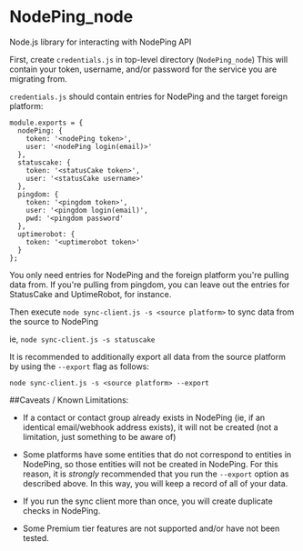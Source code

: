 # NodePing_node
Node.js library for interacting with NodePing API


First, create `credentials.js` in top-level directory (`NodePing_node`)  This will contain
your token, username, and/or password for the service you are migrating from.  

`credentials.js` should contain entries for NodePing and the target foreign platform:

```
module.exports = {
  nodePing: {
    token: '<nodePing token>',
    user: '<nodePing login(email)>'
  },
  statuscake: {
    token: '<statusCake token>',
    user: '<statusCake username>'
  },
  pingdom: {
    token: '<pingdom token>',
    user: '<pingdom login(email)',
    pwd: '<pingdom password'
  },
  uptimerobot: {
    token: '<uptimerobot token>'
  }
};
```

You only need entries for NodePing and the foreign platform you're pulling data from.  If you're pulling from
pingdom, you can leave out the entries for StatusCake and UptimeRobot, for instance.

Then execute
`node sync-client.js -s <source platform>` to sync data from the source to NodePing

ie, `node sync-client.js -s statuscake`

It is recommended to additionally export all data from the source platform by using the `--export` flag as follows:

`node sync-client.js -s <source platform> --export`


##Caveats / Known Limitations:

* If a contact or contact group already exists in NodePing (ie, if an identical email/webhook address exists), it will not be created (not a limitation, just something to be aware of)

* Some platforms have some entities that do not correspond to entities in NodePing, so those entities will
not be created in NodePing.  For this reason, it is *strongly* recommended that you run the `--export` option
as described above.  In this way, you will keep a record of all of your data.

* If you run the sync client more than once, you will create duplicate checks in NodePing.


* Some Premium tier features are not supported and/or have not been tested.
